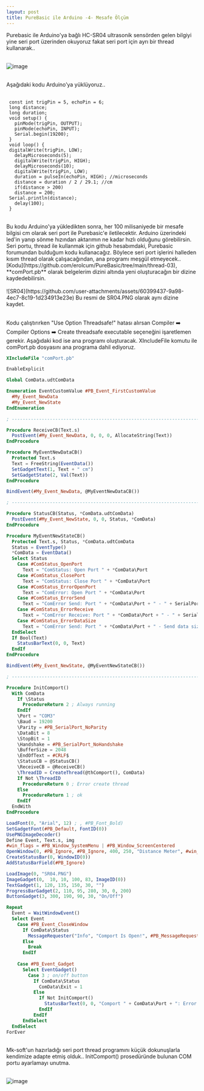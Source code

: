 ```yaml
---
layout: post
title: PureBasic ile Arduino -4- Mesafe Ölçüm
---
```


Purebasic ile Arduino'ya bağlı HC-SR04 ultrasonik sensörden gelen bilgiyi yine seri port üzerinden okuyoruz fakat seri port için ayrı bir thread kullanarak..<br><br>

![image](https://github.com/user-attachments/assets/eb653f0c-5413-43b7-a9bd-20afbfa61c76)<br><br>

Aşağıdaki kodu Arduino’ya yüklüyoruz..<br><br>

```arduino
 const int trigPin = 5, echoPin = 6;
 long distance;
 long duration;
 void setup() {
   pinMode(trigPin, OUTPUT);
   pinMode(echoPin, INPUT);
   Serial.begin(19200);
 }
 void loop() {
 digitalWrite(trigPin, LOW);
   delayMicroseconds(5);
   digitalWrite(trigPin, HIGH);
   delayMicroseconds(10);
   digitalWrite(trigPin, LOW);
   duration = pulseIn(echoPin, HIGH); //microseconds
   distance = duration / 2 / 29.1; //cm
   if(distance > 200)
   distance = 200;
 Serial.println(distance);
   delay(100);
 }
```
<br>
Bu kodu Arduino'ya yükledikten sonra, her 100 milisaniyede bir mesafe bilgisi cm olarak seri port ile Purebasic'e iletilecektir. Arduino üzerindeki led'in yanıp sönme hızından aktarımın ne kadar hızlı olduğunu görebilirsin. Seri portu, thread ile kullanmak için github hesabımdaki, Purebasic forumundan bulduğum kodu kullanacağız. Böylece seri port işlerini halleden kısım thread olarak çalışacağından, ana programı meşgül etmeyecek..<br>
[Kodu](https://github.com/erolcum/PureBasic/tree/main/thread-03), **comPort.pb** olarak belgelerim dizini altında yeni oluşturacağın bir dizine kaydedebilirsin. <br><br>
![SR04](https://github.com/user-attachments/assets/60399437-9a98-4ec7-8c19-1d234913e23e) Bu resmi de SR04.PNG olarak aynı dizine kaydet.<br><br>

Kodu çalıştırırken "Use Option Threadsafe!" hatası alırsan Compiler ➡️ Compiler Options ➡️ Create threadsafe executable seçeneğini işaretlemen gerekir. Aşağıdaki kod ise ana programı oluşturacak. XIncludeFile komutu ile comPort.pb dosyasını ana programa dahil ediyoruz.

```pb
XIncludeFile "comPort.pb"

EnableExplicit

Global ComData.udtComData

Enumeration EventCustomValue #PB_Event_FirstCustomValue
  #My_Event_NewData
  #My_Event_NewState
EndEnumeration

; ---------------------------------------------------------------------------

Procedure ReceiveCB(Text.s)
  PostEvent(#My_Event_NewData, 0, 0, 0, AllocateString(Text))
EndProcedure

Procedure MyEventNewDataCB()
  Protected Text.s
  Text = FreeString(EventData())
  SetGadgetText(1, Text + " cm")
  SetGadgetState(2, Val(Text))
EndProcedure

BindEvent(#My_Event_NewData, @MyEventNewDataCB())

; ---------------------------------------------------------------------------

Procedure StatusCB(Status, *ComData.udtComData)
  PostEvent(#My_Event_NewState, 0, 0, Status, *ComData)
EndProcedure

Procedure MyEventNewStateCB()
  Protected Text.s, Status, *ComData.udtComData
  Status = EventType()
  *ComData = EventData()
  Select Status
    Case #ComStatus_OpenPort
      Text = "ComStatus: Open Port " + *ComData\Port
    Case #ComStatus_ClosePort
      Text = "ComStatus: Close Port " + *ComData\Port
    Case #ComStatus_ErrorOpenPort
      Text = "ComError: Open Port " + *ComData\Port
    Case #ComStatus_ErrorSend
      Text = "ComError Send: Port " + *ComData\Port + " - " + SerialPortErrorText(*ComData\SendError)
    Case #ComStatus_ErrorReceive
      Text = "ComError Receive: Port " + *ComData\Port + " - " + SerialPortErrorText(*ComData\ReceiveError)
    Case #ComStatus_ErrorDataSize
      Text = "ComError Send: Port " + *ComData\Port + " - Send data size to big."
  EndSelect
  If Bool(Text)
    StatusBarText(0, 0, Text)
  EndIf
EndProcedure

BindEvent(#My_Event_NewState, @MyEventNewStateCB())

; ---------------------------------------------------------------------------

Procedure InitComport()
  With ComData
    If \Status
      ProcedureReturn 2 ; Always running
    EndIf
    \Port = "COM3"
    \Baud = 19200
    \Parity = #PB_SerialPort_NoParity
    \DataBit = 8
    \StopBit = 1
    \Handshake = #PB_SerialPort_NoHandshake
    \BufferSize = 2048
    \EndOfText = #CRLF$
    \StatusCB = @StatusCB()
    \ReceiveCB = @ReceiveCB()
    \ThreadID = CreateThread(@thComport(), ComData)
    If Not \ThreadID
      ProcedureReturn 0 ; Error create thread
    Else
      ProcedureReturn 1 ; ok
    EndIf
  EndWith
EndProcedure

LoadFont(0, "Arial", 12) ; , #PB_Font_Bold)
SetGadgetFont(#PB_Default, FontID(0))
UsePNGImageDecoder()
Define Event, Text.s, img
#win_flags = #PB_Window_SystemMenu | #PB_Window_ScreenCentered
OpenWindow(0, #PB_Ignore, #PB_Ignore, 400, 250, "Distance Meter", #win_flags)
CreateStatusBar(0, WindowID(0))
AddStatusBarField(#PB_Ignore)

LoadImage(0, "SR04.PNG")
ImageGadget(0,  10, 10, 100, 83, ImageID(0))
TextGadget(1, 120, 135, 150, 30, "")
ProgressBarGadget(2, 110, 95, 280, 30, 0, 200)
ButtonGadget(3, 300, 190, 90, 30, "On/Off")

Repeat
  Event = WaitWindowEvent()
  Select Event
    Case #PB_Event_CloseWindow
      If ComData\Status
        MessageRequester("Info", "Comport Is Open!", #PB_MessageRequester_Warning)
      Else
        Break
      EndIf
      
    Case #PB_Event_Gadget
      Select EventGadget()       
        Case 3 ; on/off button
          If ComData\Status
            ComData\Exit = 1
          Else
            If Not InitComport()
              StatusBarText(0, 0, "Comport " + ComData\Port + ": Error Create Thread")
            EndIf
          EndIf
      EndSelect       
  EndSelect
ForEver
```
<br>
Mk-soft'un hazırladığı seri port thread programını küçük dokunuşlarla kendimize adapte etmiş olduk.. InitComport() prosedüründe bulunan COM portu ayarlamayı unutma. <br><br>

![image](https://github.com/user-attachments/assets/d4022b97-f4e7-497d-bfa1-e1b20009e9c1) <br><br>



